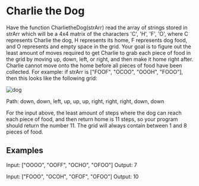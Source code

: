 # Charlie the Dog

Have the function CharlietheDog(strArr) read the array of strings stored in strArr which will be a 4x4 matrix of the characters 'C', 'H', 'F', 'O', where C represents Charlie the dog, H represents its home, F represents dog food, and O represents and empty space in the grid. Your goal is to figure out the least amount of moves required to get Charlie to grab each piece of food in the grid by moving up, down, left, or right, and then make it home right after. Charlie cannot move onto the home before all pieces of food have been collected. For example: if strArr is ["FOOF", "OCOO", "OOOH", "FOOO"], then this looks like the following grid:

![dog](https://user-images.githubusercontent.com/49286935/201458051-400e834f-2e7a-483b-9e8e-8fcd284553f8.png)

Path: down, down, left, up, up, up, right, right, right, down, down

For the input above, the least amount of steps where the dog can reach each piece of food, and then return home is 11 steps, so your program should return the number 11. The grid will always contain between 1 and 8 pieces of food.

## Examples

Input: ["OOOO", "OOFF", "OCHO", "OFOO"]
Output: 7

Input: ["FOOO", "OCOH", "OFOF", "OFOO"]
Output: 10
